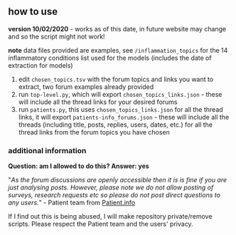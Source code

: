 ## how to use

**version 10/02/2020** - works as of this date, in future website may change and so the script might not work!

**note** data files provided are examples, see `/inflammation_topics` for the 14 inflammatory conditions list used for the models (includes the date of extraction for models)

1. edit `chosen_topics.tsv` with the forum topics and links you want to extract, two forum examples already provided
2. run `top-level.py`, which will export `chosen_topics_links.json` - these will include all the thread links for your desired forums
3. run `patients.py`, this uses `chosen_topics_links.json` for all the thread links, it will export `patients-info_forums.json` - these will include all the threads (including title, posts, replies, users, dates, etc.) for all the thread links from the forum topics you have chosen



### additional information

**Question: am I allowed to do this? Answer: yes**

"*As the forum discussions are openly accessible then it is is fine if you are just analysing posts. However, please note we do not allow posting of surveys, research requests etc so please do not post direct questions to any users.*" - Patient team from [Patient.info](https://patient.info/forums)

If I find out this is being abused, I will make repository private/remove scripts. Please respect the Patient team and the users' privacy. 


